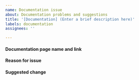 ```yaml
---
name: Documentation issue
about: Documentation problems and suggestions
title: '[Documentation] (Enter a brief description here)'
labels: documentation
assignees: ''

---
```


#### Documentation page name and link
<!--(Give the name and link to the documentation page that needs changes, or the proposed name of a new page)-->

#### Reason for issue
<!--(Motivate why you suggest this change)-->

#### Suggested change
<!--(Enter the suggested change here)-->
